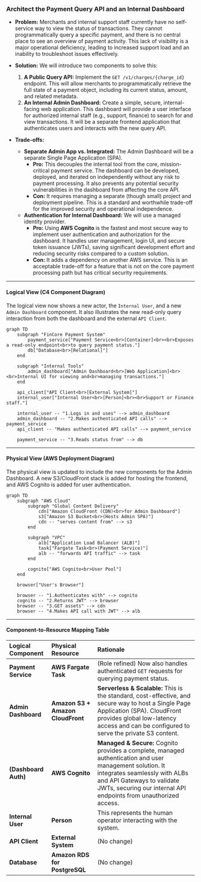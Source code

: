 ### **Architect the Payment Query API and an Internal Dashboard**

*   **Problem:** Merchants and internal support staff currently have no self-service way to view the status of transactions. They cannot programmatically query a specific payment, and there is no central place to see an overview of payment activity. This lack of visibility is a major operational deficiency, leading to increased support load and an inability to troubleshoot issues effectively.

*   **Solution:** We will introduce two components to solve this:
    1.  **A Public Query API:** Implement the `GET /v1/charges/{charge_id}` endpoint. This will allow merchants to programmatically retrieve the full state of a payment object, including its current status, amount, and related metadata.
    2.  **An Internal Admin Dashboard:** Create a simple, secure, internal-facing web application. This dashboard will provide a user interface for authorized internal staff (e.g., support, finance) to search for and view transactions. It will be a separate frontend application that authenticates users and interacts with the new query API.

*   **Trade-offs:**
    *   **Separate Admin App vs. Integrated:** The Admin Dashboard will be a separate Single Page Application (SPA).
        *   **Pro:** This decouples the internal tool from the core, mission-critical payment service. The dashboard can be developed, deployed, and iterated on independently without any risk to payment processing. It also prevents any potential security vulnerabilities in the dashboard from affecting the core API.
        *   **Con:** It requires managing a separate (though small) project and deployment pipeline. This is a standard and worthwhile trade-off for the improved security and operational independence.
    *   **Authentication for Internal Dashboard:** We will use a managed identity provider.
        *   **Pro:** Using **AWS Cognito** is the fastest and most secure way to implement user authentication and authorization for the dashboard. It handles user management, login UI, and secure token issuance (JWTs), saving significant development effort and reducing security risks compared to a custom solution.
        *   **Con:** It adds a dependency on another AWS service. This is an acceptable trade-off for a feature that is not on the core payment processing path but has critical security requirements.

---

#### **Logical View (C4 Component Diagram)**

The logical view now shows a new actor, the `Internal User`, and a new `Admin Dashboard` component. It also illustrates the new read-only query interaction from both the dashboard and the external `API Client`.

```mermaid
graph TD
    subgraph "FinCore Payment System"
        payment_service["Payment Service<br>[Container]<br><br>Exposes a read-only endpoint<br>to query payment status."]
        db["Database<br>[Relational]"]
    end
    
    subgraph "Internal Tools"
        admin_dashboard["Admin Dashboard<br>[Web Application]<br><br>Internal UI for viewing and<br>managing transactions."]
    end

    api_client["API Client<br>[External System]"]
    internal_user["Internal User<br>[Person]<br><br>Support or Finance staff."]

    internal_user -- "1.Logs in and uses" --> admin_dashboard
    admin_dashboard -- "2.Makes authenticated API calls" --> payment_service
    api_client -- "Makes authenticated API calls" --> payment_service
    
    payment_service -- "3.Reads status from" --> db
```

---

#### **Physical View (AWS Deployment Diagram)**

The physical view is updated to include the new components for the Admin Dashboard. A new S3/CloudFront stack is added for hosting the frontend, and AWS Cognito is added for user authentication.

```mermaid
graph TD
    subgraph "AWS Cloud"
        subgraph "Global Content Delivery"
            cdn["Amazon CloudFront (CDN)<br>for Admin Dashboard"]
            s3["Amazon S3 Bucket<br>(Hosts Admin SPA)"]
            cdn -- "serves content from" --> s3
        end
        
        subgraph "VPC"
            alb["Application Load Balancer (ALB)"]
            task["Fargate Task<br>(Payment Service)"]
            alb -- "forwards API traffic" --> task
        end
        
        cognito["AWS Cognito<br>User Pool"]
    end

    browser["User's Browser"]

    browser -- "1.Authenticates with" --> cognito
    cognito -- "2.Returns JWT" --> browser
    browser -- "3.GET assets" --> cdn
    browser -- "4.Makes API call with JWT" --> alb
```

---

#### **Component-to-Resource Mapping Table**

| Logical Component | Physical Resource | Rationale |
| :--- | :--- | :--- |
| **Payment Service** | **AWS Fargate Task** | (Role refined) Now also handles authenticated `GET` requests for querying payment status. |
| **Admin Dashboard** | **Amazon S3 + Amazon CloudFront** | **Serverless & Scalable:** This is the standard, cost-effective, and secure way to host a Single Page Application (SPA). CloudFront provides global low-latency access and can be configured to serve the private S3 content. |
| **(Dashboard Auth)** | **AWS Cognito** | **Managed & Secure:** Cognito provides a complete, managed authentication and user management solution. It integrates seamlessly with ALBs and API Gateways to validate JWTs, securing our internal API endpoints from unauthorized access. |
| **Internal User** | **Person** | This represents the human operator interacting with the system. |
| **API Client** | **External System** | (No change) |
| **Database** | **Amazon RDS for PostgreSQL**| (No change) |
